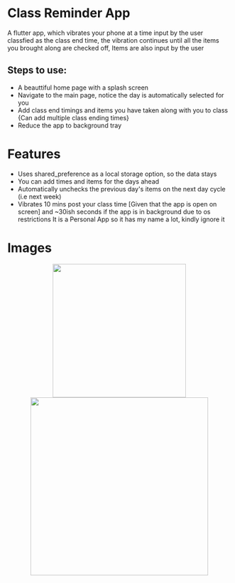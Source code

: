 # Class Reminder App

A flutter app, which vibrates your phone at a time input by the user classfied as the class end time, the vibration continues until all the items you brought along are checked off, Items are also input by the user

## Steps to use:
- A beauttiful home page with a splash screen
- Navigate to the main page, notice the day is automatically selected for you
- Add class end timings and items you have taken along with you to class {Can add multiple class ending times}
- Reduce the app to background tray
# Features
- Uses shared_preference as a local storage option, so the data stays
- You can add times and items for the days ahead
- Automatically unchecks the previous day's items on the next day cycle (i.e next week)
- Vibrates 10 mins post your class time [Given that the app is open on screen] and ~30ish seconds if the app is in background due to os restrictions
It is a Personal App so it has my name a lot, kindly ignore it
# Images
<div align="center">
  <img src="https://github.com/user-attachments/assets/574e9544-8239-4e72-bfdb-d52015472fe9" width="300" style="display: inline-block; margin: 0 10px;">
  <img src="https://github.com/user-attachments/assets/65c7d4de-b342-4ae2-9318-a70ae872cecd" width="400" style="display: inline-block; margin: 0 10px;">
</div>


